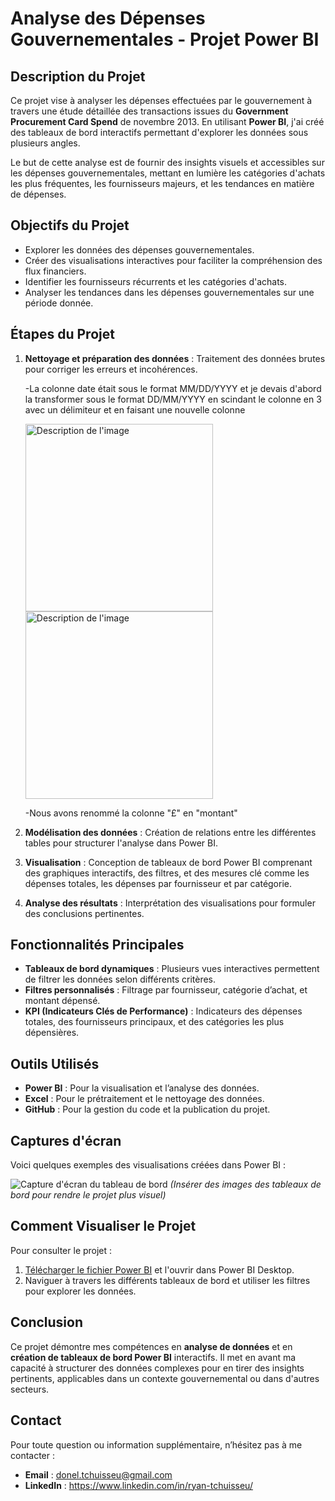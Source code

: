 # Analyse des Dépenses Gouvernementales - Projet Power BI

## Description du Projet
Ce projet vise à analyser les dépenses effectuées par le gouvernement à travers une étude détaillée des transactions issues du **Government Procurement Card Spend** de novembre 2013. En utilisant **Power BI**, j'ai créé des tableaux de bord interactifs permettant d'explorer les données sous plusieurs angles.

Le but de cette analyse est de fournir des insights visuels et accessibles sur les dépenses gouvernementales, mettant en lumière les catégories d'achats les plus fréquentes, les fournisseurs majeurs, et les tendances en matière de dépenses.

## Objectifs du Projet
- Explorer les données des dépenses gouvernementales.
- Créer des visualisations interactives pour faciliter la compréhension des flux financiers.
- Identifier les fournisseurs récurrents et les catégories d'achats.
- Analyser les tendances dans les dépenses gouvernementales sur une période donnée.

## Étapes du Projet
1. **Nettoyage et préparation des données** : Traitement des données brutes pour corriger les erreurs et incohérences.

   -La colonne date était sous le format MM/DD/YYYY et je devais d'abord la transformer sous le format DD/MM/YYYY en scindant le colonne en 3 avec un délimiteur et en faisant une nouvelle colonne
  
   <img src="https://github.com/user-attachments/assets/e8d918ab-7f77-409f-8bda-3216b1b4c943" alt="Description de l'image" width="300">

   <img src="https://github.com/user-attachments/assets/3da49a46-4fc3-4640-a486-695994331480" alt="Description de l'image" width="300">
   

   -Nous avons renommé la colonne "£" en "montant"


   
3. **Modélisation des données** : Création de relations entre les différentes tables pour structurer l'analyse dans Power BI.
4. **Visualisation** : Conception de tableaux de bord Power BI comprenant des graphiques interactifs, des filtres, et des mesures clé comme les dépenses totales, les dépenses par fournisseur et par catégorie.
5. **Analyse des résultats** : Interprétation des visualisations pour formuler des conclusions pertinentes.

## Fonctionnalités Principales
- **Tableaux de bord dynamiques** : Plusieurs vues interactives permettent de filtrer les données selon différents critères.
- **Filtres personnalisés** : Filtrage par fournisseur, catégorie d’achat, et montant dépensé.
- **KPI (Indicateurs Clés de Performance)** : Indicateurs des dépenses totales, des fournisseurs principaux, et des catégories les plus dépensières.
  
## Outils Utilisés
- **Power BI** : Pour la visualisation et l’analyse des données.
- **Excel** : Pour le prétraitement et le nettoyage des données.
- **GitHub** : Pour la gestion du code et la publication du projet.

## Captures d'écran
Voici quelques exemples des visualisations créées dans Power BI :

![Capture d'écran du tableau de bord](URL_image_tableau_de_bord.png)
*(Insérer des images des tableaux de bord pour rendre le projet plus visuel)*

## Comment Visualiser le Projet
Pour consulter le projet :
1. [Télécharger le fichier Power BI](lien_vers_le_fichier.pbix) et l'ouvrir dans Power BI Desktop.
2. Naviguer à travers les différents tableaux de bord et utiliser les filtres pour explorer les données.

## Conclusion
Ce projet démontre mes compétences en **analyse de données** et en **création de tableaux de bord Power BI** interactifs. Il met en avant ma capacité à structurer des données complexes pour en tirer des insights pertinents, applicables dans un contexte gouvernemental ou dans d'autres secteurs.

## Contact
Pour toute question ou information supplémentaire, n’hésitez pas à me contacter :
- **Email** : donel.tchuisseu@gmail.com
- **LinkedIn** : https://www.linkedin.com/in/ryan-tchuisseu/

